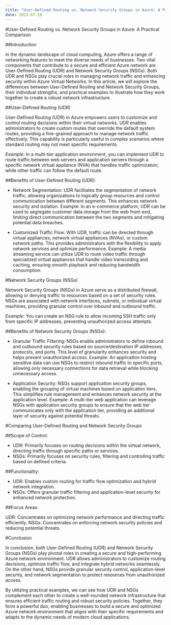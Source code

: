 ```yaml
---
title: "User-Defined Routing vs. Network Security Groups in Azure: A Practical Comparison"
date: 2023-07-19
---
```


#User-Defined Routing vs. Network Security Groups in Azure: A Practical Comparison

##Introduction

In the dynamic landscape of cloud computing, Azure offers a range of networking features to meet the diverse needs of businesses. Two vital components that contribute to a secure and efficient Azure network are User-Defined Routing (UDR) and Network Security Groups (NSGs). Both UDR and NSGs play crucial roles in managing network traffic and enhancing security within Azure Virtual Networks. In this article, we will explore the differences between User-Defined Routing and Network Security Groups, their individual strengths, and practical examples to illustrate how they work together to create a robust network infrastructure.

##User-Defined Routing (UDR)

User-Defined Routing (UDR) in Azure empowers users to customize and control routing decisions within their virtual networks. UDR enables administrators to create custom routes that override the default system routes, providing a fine-grained approach to manage network traffic effectively. This capability is particularly useful in complex scenarios where standard routing may not meet specific requirements.

_Example_: In a multi-tier application environment, you can implement UDR to route traffic between web servers and application servers through a specific network virtual appliance (NVA) that handles traffic optimization, while other traffic can follow the default route.

##Benefits of User-Defined Routing (UDR):

- Network Segmentation: UDR facilitates the segmentation of network traffic, allowing organizations to logically group resources and control communication between different segments. This enhances network security and isolation.
Example: In an e-commerce platform, UDR can be used to segregate customer data storage from the web front-end, limiting direct communication between the two segments and mitigating potential data breaches.

- Customized Traffic Flow: With UDR, traffic can be directed through virtual appliances, network virtual appliances (NVAs), or custom network paths. This provides administrators with the flexibility to apply network services and optimize performance.
Example: A media streaming service can utilize UDR to route video traffic through specialized virtual appliances that handle video transcoding and caching, ensuring smooth playback and reducing bandwidth consumption.

#Network Security Groups (NSGs)

Network Security Groups (NSGs) in Azure serve as a distributed firewall, allowing or denying traffic to resources based on a set of security rules. NSGs are associated with network interfaces, subnets, or individual virtual machines, providing granular control over inbound and outbound traffic.

_Example_: You can create an NSG rule to allow incoming SSH traffic only from specific IP addresses, preventing unauthorized access attempts.

##Benefits of Network Security Groups (NSGs):

- Granular Traffic Filtering: NSGs enable administrators to define inbound and outbound security rules based on source/destination IP addresses, protocols, and ports. This level of granularity enhances security and helps prevent unauthorized access.
Example: An application hosting sensitive data can use NSGs to restrict inbound traffic to specific ports, allowing only necessary connections for data retrieval while blocking unnecessary access.

- Application Security: NSGs support application security groups, enabling the grouping of virtual machines based on application tiers. This simplifies rule management and enhances network security at the application level.
Example: A multi-tier web application can leverage NSGs with application security groups to ensure that the web tier communicates only with the application tier, providing an additional layer of security against potential threats.

#Comparing User-Defined Routing and Network Security Groups

##Scope of Control:

- UDR: Primarily focuses on routing decisions within the virtual network, directing traffic through specific paths or services.
- NSGs: Primarily focuses on security rules, filtering and controlling traffic based on defined criteria.

##Functionality:

- UDR: Enables custom routing for traffic flow optimization and hybrid network integration.
- NSGs: Offers granular traffic filtering and application-level security for enhanced network protection.

##Focus Areas:

UDR: Concentrates on optimizing network performance and directing traffic efficiently.
NSGs: Concentrates on enforcing network security policies and reducing potential threats.

#Conclusion

In conclusion, both User-Defined Routing (UDR) and Network Security Groups (NSGs) play pivotal roles in creating a secure and high-performing Azure network environment. UDR allows administrators to customize routing decisions, optimize traffic flow, and integrate hybrid networks seamlessly. On the other hand, NSGs provide granular security control, application-level security, and network segmentation to protect resources from unauthorized access.

By utilizing practical examples, we can see how UDR and NSGs complement each other to create a well-rounded network infrastructure that ensures efficient traffic routing and robust security policies. Together, they form a powerful duo, enabling businesses to build a secure and optimized Azure network environment that aligns with their specific requirements and adapts to the dynamic needs of modern cloud applications.

